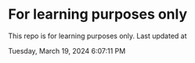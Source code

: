 # For learning purposes only
This repo is for learning purposes only.
Last updated at

Tuesday, March 19, 2024 6:07:11 PM

